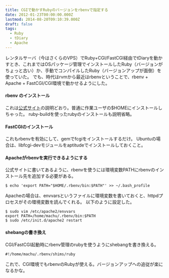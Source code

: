 ```yaml
---
title: CGIで動かすRubyのバージョンをrbenvで指定する
date: 2012-01-23T00:00:00.000Z
lastmod: 2014-08-20T09:10:39.000Z
draft: false
tags:
  - Ruby
  - tDiary
  - Apache
---
```


レンタルサーバ（今はさくらのVPS）でRuby+CGI/FastCGI経由でtDiaryを動かすとき、これまではOSパッケージ管理でインストールしたRuby（バージョンがちょっと古い）か、手動でコンパイルしたRuby（バージョンアップが面倒）を使っていた。 でも、時代はrvmから最近はrbenvということで、rbenv + Apache + FastCGI/CGI環境で動かせるようにした。

#### rbenv のインストール

これは[公式サイト](https://github.com/sstephenson/rbenv)の説明どおり。普通に作業ユーザの$HOMEにインストールしちゃった。 ruby-buildを使ったrubyのインストールも説明省略。

#### FastCGIのインストール

これもrbenvを有効にして、gemでfcgiをインストールするだけ。 Ubuntuの場合は、libfcgi-devモジュールをaptitudeでインストールしておくこと。

#### Apacheがrbenvを実行できるようにする

公式サイトに書いてあるように、rbenvを使うには環境変数PATHにrbenvのインストール先を追加する必要がある。

```
$ echo 'export PATH="$HOME/.rbenv/bin:$PATH"' >> ~/.bash_profile
```

Apacheの場合は、envvarsというファイルに環境変数を書いておくと、httpdプロセスがその環境変数を読んでくれる。 以下のように設定した。

```
$ sudo vim /etc/apache2/envvars
export PATH=/home/machu/.rbenv/bin:$PATH
$ sudo /etc/init.d/apache2 restart
```

#### shebangの書き換え

CGI/FastCGI起動時にrbenv管理のrubyを使うようにshebangを書き換える。

```
#!/home/machu/.rbenv/shims/ruby
```

これで、CGI環境でもrbenvのRubyが使える。バージョンアップへの追従が楽になるかな。
